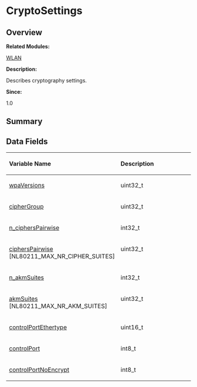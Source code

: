 # CryptoSettings<a name="ZH-CN_TOPIC_0000001054718121"></a>

## **Overview**<a name="section1509920861093529"></a>

**Related Modules:**

[WLAN](WLAN.md)

**Description:**

Describes cryptography settings. 

**Since:**

1.0

## **Summary**<a name="section84525700093529"></a>

## Data Fields<a name="pub-attribs"></a>

<a name="table769974887093529"></a>
<table><thead align="left"><tr id="row586347034093529"><th class="cellrowborder" valign="top" width="50%" id="mcps1.1.3.1.1"><p id="p1547159478093529"><a name="p1547159478093529"></a><a name="p1547159478093529"></a>Variable Name</p>
</th>
<th class="cellrowborder" valign="top" width="50%" id="mcps1.1.3.1.2"><p id="p330083516093529"><a name="p330083516093529"></a><a name="p330083516093529"></a>Description</p>
</th>
</tr>
</thead>
<tbody><tr id="row2117812852093529"><td class="cellrowborder" valign="top" width="50%" headers="mcps1.1.3.1.1 "><p id="p1603241672093529"><a name="p1603241672093529"></a><a name="p1603241672093529"></a><a href="WLAN.md#ga2b21ef556b428238d4dc5009b82087ff">wpaVersions</a></p>
</td>
<td class="cellrowborder" valign="top" width="50%" headers="mcps1.1.3.1.2 "><p id="p840696152093529"><a name="p840696152093529"></a><a name="p840696152093529"></a>uint32_t&nbsp;</p>
</td>
</tr>
<tr id="row1889360482093529"><td class="cellrowborder" valign="top" width="50%" headers="mcps1.1.3.1.1 "><p id="p2007065093529"><a name="p2007065093529"></a><a name="p2007065093529"></a><a href="WLAN.md#ga9be34adb7e26191321b38c37b341e20d">cipherGroup</a></p>
</td>
<td class="cellrowborder" valign="top" width="50%" headers="mcps1.1.3.1.2 "><p id="p1769355431093529"><a name="p1769355431093529"></a><a name="p1769355431093529"></a>uint32_t&nbsp;</p>
</td>
</tr>
<tr id="row1396599412093529"><td class="cellrowborder" valign="top" width="50%" headers="mcps1.1.3.1.1 "><p id="p2102711587093529"><a name="p2102711587093529"></a><a name="p2102711587093529"></a><a href="WLAN.md#gace9dbbf9c1a035b350224b1832d35377">n_ciphersPairwise</a></p>
</td>
<td class="cellrowborder" valign="top" width="50%" headers="mcps1.1.3.1.2 "><p id="p2096894637093529"><a name="p2096894637093529"></a><a name="p2096894637093529"></a>int32_t&nbsp;</p>
</td>
</tr>
<tr id="row832080866093529"><td class="cellrowborder" valign="top" width="50%" headers="mcps1.1.3.1.1 "><p id="p1542754088093529"><a name="p1542754088093529"></a><a name="p1542754088093529"></a><a href="WLAN.md#ga53c85b4e0f5f5e10bb16935fb8a77df0">ciphersPairwise</a> [NL80211_MAX_NR_CIPHER_SUITES]</p>
</td>
<td class="cellrowborder" valign="top" width="50%" headers="mcps1.1.3.1.2 "><p id="p1338719286093529"><a name="p1338719286093529"></a><a name="p1338719286093529"></a>uint32_t&nbsp;</p>
</td>
</tr>
<tr id="row1381166722093529"><td class="cellrowborder" valign="top" width="50%" headers="mcps1.1.3.1.1 "><p id="p767005194093529"><a name="p767005194093529"></a><a name="p767005194093529"></a><a href="WLAN.md#ga35627fc7ac0924a52e51427375501f8a">n_akmSuites</a></p>
</td>
<td class="cellrowborder" valign="top" width="50%" headers="mcps1.1.3.1.2 "><p id="p637092653093529"><a name="p637092653093529"></a><a name="p637092653093529"></a>int32_t&nbsp;</p>
</td>
</tr>
<tr id="row2123434980093529"><td class="cellrowborder" valign="top" width="50%" headers="mcps1.1.3.1.1 "><p id="p1478182254093529"><a name="p1478182254093529"></a><a name="p1478182254093529"></a><a href="WLAN.md#ga142aeeaed24db6cd329c0b8b78ab13bc">akmSuites</a> [NL80211_MAX_NR_AKM_SUITES]</p>
</td>
<td class="cellrowborder" valign="top" width="50%" headers="mcps1.1.3.1.2 "><p id="p1539132793093529"><a name="p1539132793093529"></a><a name="p1539132793093529"></a>uint32_t&nbsp;</p>
</td>
</tr>
<tr id="row1421696328093529"><td class="cellrowborder" valign="top" width="50%" headers="mcps1.1.3.1.1 "><p id="p163675905093529"><a name="p163675905093529"></a><a name="p163675905093529"></a><a href="WLAN.md#ga67b6c08be0641796798513fbbb13dd73">controlPortEthertype</a></p>
</td>
<td class="cellrowborder" valign="top" width="50%" headers="mcps1.1.3.1.2 "><p id="p1061918958093529"><a name="p1061918958093529"></a><a name="p1061918958093529"></a>uint16_t&nbsp;</p>
</td>
</tr>
<tr id="row1267608238093529"><td class="cellrowborder" valign="top" width="50%" headers="mcps1.1.3.1.1 "><p id="p329466119093529"><a name="p329466119093529"></a><a name="p329466119093529"></a><a href="WLAN.md#ga2f49a07024546730d0cd60e93cb9e450">controlPort</a></p>
</td>
<td class="cellrowborder" valign="top" width="50%" headers="mcps1.1.3.1.2 "><p id="p1198146887093529"><a name="p1198146887093529"></a><a name="p1198146887093529"></a>int8_t&nbsp;</p>
</td>
</tr>
<tr id="row1901579073093529"><td class="cellrowborder" valign="top" width="50%" headers="mcps1.1.3.1.1 "><p id="p1857541843093529"><a name="p1857541843093529"></a><a name="p1857541843093529"></a><a href="WLAN.md#ga020b34dbfd5f961c86ef416873a9c02c">controlPortNoEncrypt</a></p>
</td>
<td class="cellrowborder" valign="top" width="50%" headers="mcps1.1.3.1.2 "><p id="p929305188093529"><a name="p929305188093529"></a><a name="p929305188093529"></a>int8_t&nbsp;</p>
</td>
</tr>
</tbody>
</table>

